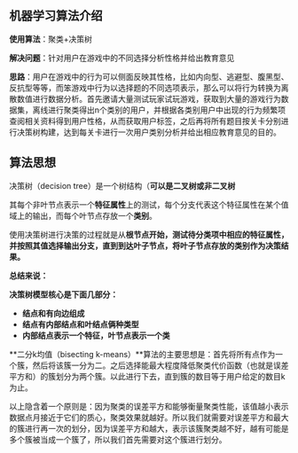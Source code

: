 ## 机器学习算法介绍

**使用算法**：聚类+决策树

**解决问题**：针对用户在游戏中的不同选择分析性格并给出教育意见

**思路**：用户在游戏中的行为可以侧面反映其性格，比如内向型、逃避型、腹黑型、反抗型等等，而笨游戏中行为以选择题的不同选项表示，那么可以将行为转换为离散数值进行数据分析。首先邀请大量测试玩家试玩游戏，获取到大量的游戏行为数据集，离线进行聚类得出n个类别的用户，并根据各类别用户中出现的行为频繁项查阅相关资料得到用户性格，从而获取用户标签，之后再将所有题目按关卡分别进行决策树构建，达到每关卡进行一次用户类别分析并给出相应教育意见的目的。

## 算法思想

决策树（decision tree）是一个树结构（**可以是二叉树或非二叉树**

其每个非叶节点表示一个**特征属性**上的测试，每个分支代表这个特征属性在某个值域上的输出，而每个叶节点存放一个**类别**。

使用决策树进行决策的过程就是从**根节点开始，测试待分类项中相应的特征属性，并按照其值选择输出分支，直到到达叶子节点，将叶子节点存放的类别作为决策结果。**

**总结来说：**

**决策树模型核心是下面几部分：**

- **结点和有向边组成**
- **结点有内部结点和叶结点俩种类型**
- **内部结点表示一个特征，叶节点表示一个类**

**二分k均值（bisecting k-means）**算法的主要思想是：首先将所有点作为一个簇，然后将该簇一分为二。之后选择能最大程度降低聚类代价函数（也就是误差平方和）的簇划分为两个簇。以此进行下去，直到簇的数目等于用户给定的数目k为止。

以上隐含着一个原则是：因为聚类的误差平方和能够衡量聚类性能，该值越小表示数据点月接近于它们的质心，聚类效果就越好。所以我们就需要对误差平方和最大的簇进行再一次的划分，因为误差平方和越大，表示该簇聚类越不好，越有可能是多个簇被当成一个簇了，所以我们首先需要对这个簇进行划分。 